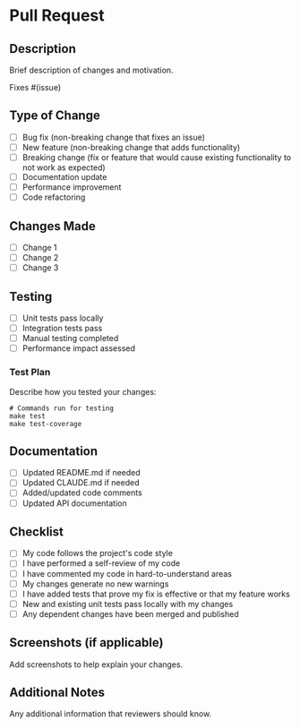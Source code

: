# Pull Request

## Description

Brief description of changes and motivation.

Fixes #(issue)

## Type of Change

- [ ] Bug fix (non-breaking change that fixes an issue)
- [ ] New feature (non-breaking change that adds functionality)
- [ ] Breaking change (fix or feature that would cause existing functionality to not work as expected)
- [ ] Documentation update
- [ ] Performance improvement
- [ ] Code refactoring

## Changes Made

- [ ] Change 1
- [ ] Change 2
- [ ] Change 3

## Testing

- [ ] Unit tests pass locally
- [ ] Integration tests pass
- [ ] Manual testing completed
- [ ] Performance impact assessed

### Test Plan

Describe how you tested your changes:

```
# Commands run for testing
make test
make test-coverage
```

## Documentation

- [ ] Updated README.md if needed
- [ ] Updated CLAUDE.md if needed
- [ ] Added/updated code comments
- [ ] Updated API documentation

## Checklist

- [ ] My code follows the project's code style
- [ ] I have performed a self-review of my code
- [ ] I have commented my code in hard-to-understand areas
- [ ] My changes generate no new warnings
- [ ] I have added tests that prove my fix is effective or that my feature works
- [ ] New and existing unit tests pass locally with my changes
- [ ] Any dependent changes have been merged and published

## Screenshots (if applicable)

Add screenshots to help explain your changes.

## Additional Notes

Any additional information that reviewers should know.
